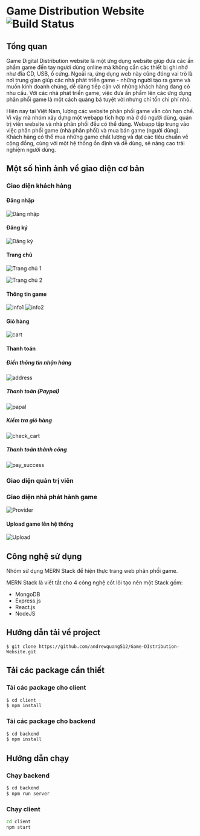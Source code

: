 # Game Distribution Website ![Build Status](https://github.com/andrewquang512/Game-DIstribution-Website/actions/workflows/main.yml/badge.svg)
## Tổng quan
Game Digital Distribution website là một ứng dụng website giúp đưa các ấn phẩm game đến tay người dùng online mà không cần các thiết bị ghi nhớ như đĩa CD, USB, ổ cứng. Ngoài ra, ứng dụng web này cũng đóng vai trò là nơi trung gian giúp các nhà phát triển game - những người tạo ra game và muốn kinh doanh chúng, dễ dàng tiếp cận với những khách hàng đang có nhu cầu. Với các nhà phát triển game, việc đưa ấn phẩm lên các ứng dụng phân phối game là một cách quảng bá tuyệt vời nhưng chỉ tốn chi phí nhỏ.

Hiện nay tại Việt Nam, lượng các website phân phối game vẫn còn hạn chế. Vì vậy mà nhóm xây dựng một webapp tích hợp mà ở đó người dùng, quản trị viên website và nhà phân phối đều có thể dùng. Webapp tập trung vào việc phân phối game (nhà phân phối) và mua bán game (người dùng). Khách hàng có thể mua những game chất lượng và đạt các tiêu chuẩn về cộng đồng, cùng với một hệ thống ổn định và dễ dùng, sẽ nâng cao trải nghiệm người dùng.

## Một số hình ảnh về giao diện cơ bản
### Giao diện khách hàng
#### Đăng nhập
![Đăng nhập](/Images/G_login.png)
#### Đăng ký
![Đăng ký](/Images/G_signup.png)
#### Trang chủ
![Trang chủ 1](/Images/G_trang_chu_1.png)

![Trang chủ 2](/Images/G_trang_chu_2.png)
#### Thông tin game
![info1](/Images/G_thong_tin_game.png)
![info2](/Images/G_thong_tin_game2.png)
#### Giỏ hàng
![cart](/Images/G_cart.png)
#### Thanh toán
##### Điền thông tin nhận hàng
![address](/Images/G_Addr.png)
##### Thanh toán (Paypal)
![papal](/Images/G_Paypal.png)
##### Kiểm tra giỏ hàng
![check_cart](/Images/G_Checkout.png)
##### Thanh toán thành công
![pay_success](/Images/G_PaySuc.png)
### Giao diện quản trị viên

### Giao diện nhà phát hành game
![Provider](/Images/G_Provider.png)
#### Upload game lên hệ thống
![Upload](/Images/G_Upload.png)

## Công nghệ sử dụng
Nhóm sử dụng MERN Stack để hiện thực trang web phân phối game. 

MERN Stack là viết tắt cho 4 công nghệ cốt lõi tạo nên một Stack gồm:
- MongoDB
- Express.js
- React.js
- NodeJS

## Hướng dẫn tải về project
```
$ git clone https://github.com/andrewquang512/Game-DIstribution-Website.git
```
## Tải các package cần thiết
### Tải các package cho client
```bash
$ cd client
$ npm install
```
### Tải các package cho backend
```bash
$ cd backend
$ npm install
```
## Hướng dẫn chạy
### Chạy backend
```bash
$ cd backend
$ npm run server
```
### Chạy client
```bash
cd client
npm start
```